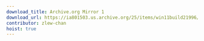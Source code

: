 ```yaml
---
download_title: Archive.org Mirror 1
download_url: https://ia801503.us.archive.org/25/items/win11build21996/21996.1.210529-1541.co_release_CLIENT_CONSUMER_x64FRE_en-us%20%281%29.iso
contributor: zlew-chan
hoist: true
---
```

